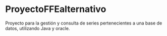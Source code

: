 # ProyectoFFEalternativo
Proyecto para la gestión y consulta de series pertenecientes a una base de datos, utilizando Java y oracle.
